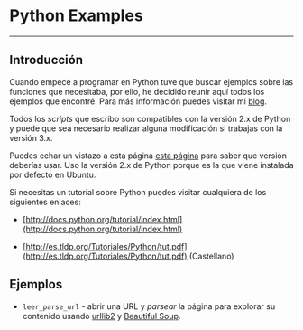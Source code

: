 Python Examples
===============  

---

Introducción
------------


Cuando empecé a programar en Python tuve que buscar ejemplos sobre las funciones que necesitaba, por ello, he decidido reunir aquí todos los ejemplos que encontré. Para más información puedes visitar mi [blog](http://amatellanes.wordpress.com/).

Todos los *scripts* que escribo son compatibles con la versión 2.x de Python y puede que sea necesario realizar alguna modificación si trabajas con la versión 3.x.

Puedes echar un vistazo a esta página [esta página](http://wiki.python.org/moin/Python2orPython3) para saber que versión deberías usar. Uso la versión 2.x de Python porque es la que viene instalada por defecto en Ubuntu.

Si necesitas un tutorial sobre Python puedes visitar cualquiera de los siguientes enlaces:

* [http://docs.python.org/tutorial/index.html](http://docs.python.org/tutorial/index.html)

*  [http://es.tldp.org/Tutoriales/Python/tut.pdf](http://es.tldp.org/Tutoriales/Python/tut.pdf) (Castellano)


Ejemplos
---------

* `leer_parse_url` - abrir una URL y *parsear* la página para explorar su contenido usando [urllib2](http://docs.python.org/2/library/urllib2.html) y [Beautiful Soup](http://www.crummy.com/software/BeautifulSoup/).

